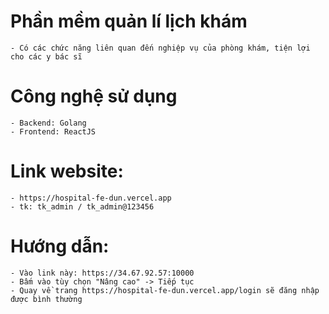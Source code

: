 # Phần mềm quản lí lịch khám
    - Có các chức năng liên quan đến nghiệp vụ của phòng khám, tiện lợi cho các y bác sĩ
# Công nghệ sử dụng
    - Backend: Golang
    - Frontend: ReactJS
# Link website:
    - https://hospital-fe-dun.vercel.app
    - tk: tk_admin / tk_admin@123456
# Hướng dẫn:
    - Vào link này: https://34.67.92.57:10000
    - Bấm vào tùy chọn "Nâng cao" -> Tiếp tục
    - Quay về trang https://hospital-fe-dun.vercel.app/login sẽ đăng nhập được bình thường
